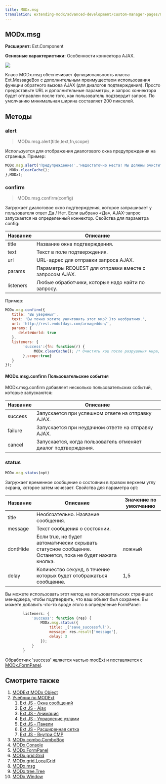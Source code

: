 ```yaml
---
title: MODx.msg
translation: extending-modx/advanced-development/custom-manager-pages/modext/modx.msg
---
```


## MODx.msg

**Расширяет:** Ext.Component

**Основные характеристики:** Особенности коннектора AJAX.

![](/download/attachments/18678080/confirm.png?version=1&modificationDate=1302195122000)

Класс MODx.msg обеспечивает функциональность класса Ext.MessageBox с дополнительным преимуществом использования функции обратного вызова AJAX (для диалогов подтверждения). Просто предоставьте URL и дополнительные параметры, и запрос коннектора будет отправлен после того, как пользователь подтвердит запрос. По умолчанию минимальная ширина составляет 200 пикселей.

## Методы

### alert

> MODx.msg.alert(title,text,fn,scope)

Используется для отображения диалогового окна предупреждения на странице. Пример:

```javascript
MODx.msg.alert('Предупреждение!','Недостаточно места! Мы должны очистить кэш.',function() {
  MODx.clearCache();
},MODx);
```

### confirm

> MODx.msg.confirm(config)

Загружает диалоговое окно подтверждения, которое запрашивает у пользователя ответ Да / Нет. Если выбрано «Да», AJAX-запрос запускается на определенный коннектор. Свойства для параметра config:

Название | Описание
--- | ---
title | Название окна подтверждения.
text | Текст в поле подтверждения.
url | URL-адрес для отправки запроса AJAX.
params | Параметры REQUEST для отправки вместе с запросом AJAX.
listeners | Любые обработчики, которые надо найти по запросу.

Пример:

```javascript
MODx.msg.confirm({
   title: 'Вы уверены?',
   text: 'Вы точно хотите уничтожить этот мир? Это необратимо.',
   url: 'http://rest.endofdays.com/armageddon/',
   params: {
      deleteWorld: true
   },
   listeners: {
        'success':{fn: function(r) {
             MODx.clearCache(); /* Очистить кэш после разрушения мира, чтобы у нас не было скрытых данных */
        },scope:true}
   }
});
```

#### MODx.msg.confirm Пользовательские события

MODx.msg.confirm добавляет несколько пользовательских событий, которые запускаются:

Название | Описание
--- | ---
success | Запускается при успешном ответе на отправку AJAX.
failure | Запускается при неудачном ответе на отправку AJAX.
cancel | Запускается, когда пользователь отменяет диалог подтверждения.

### status

```javascript
MODx.msg.status(opt)
```

Загружает временное сообщение о состоянии в правом верхнем углу экрана, которое затем исчезает. Свойства для параметра opt:

Название | Описание | Значение по умолчанию
--- | --- | ---
title | Необязательно. Название сообщения. | 
message | Текст сообщения о состоянии. | 
dontHide | Если true, не будет автоматически скрывать статусное сообщение. Останется, пока не будет нажата кнопка. | ложный
delay | Количество секунд, в течение которых будет отображаться сообщение. | 1,5

Вы можете использовать этот метод на пользовательских страницах менеджера, чтобы подтвердить, что ваш объект был сохранен. Вы можете добавить что-то вроде этого в определение FormPanel:

```javascript
        listeners: {
            'success': function (res) {
                MODx.msg.status({
                    title: _('save_successful'),
                    message: res.result['message'],
                    delay: 3
                });
            }
        }
```

Обработчик 'success' является частью modExt и поставляется с [MODx.FormPanel](extending-modx/custom-manager-pages/modext/modx.formpanel "MODx.FormPanel").

## Смотрите также

1. [MODExt MODx Object](extending-modx/custom-manager-pages/modext/modext-modx-object)
2. [Учебник по MODExt ](extending-modx/custom-manager-pages/modext/modext-tutorials)
    1. [Ext JS - Окна сообщений](extending-modx/custom-manager-pages/modext/modext-tutorials/1.-ext-js-tutorial-message-boxes)
    2. [Ext JS - Ajax](extending-modx/custom-manager-pages/modext/modext-tutorials/2.-ext-js-tutorial-ajax-include)
    3. [Ext JS - Анимация](extending-modx/custom-manager-pages/modext/modext-tutorials/3.-ext-js-tutorial-animation)
    4. [Ext JS - Управление узлами](extending-modx/custom-manager-pages/modext/modext-tutorials/4.-ext-js-tutorial-manipulating-nodes)
    5. [Ext JS - Панели](extending-modx/custom-manager-pages/modext/modext-tutorials/5.-ext-js-tutorial-panels)
    6. [Ext JS - Расширенная сетка](extending-modx/custom-manager-pages/modext/modext-tutorials/7.-ext-js-tutoral-advanced-grid)
    7. [Ext JS - Внутри CMP](extending-modx/custom-manager-pages/modext/modext-tutorials/8.-ext-js-tutorial-inside-a-cmp)
3. [MODx.combo.ComboBox](extending-modx/custom-manager-pages/modext/modx.combo.combobox)
4. [MODx.Console](extending-modx/custom-manager-pages/modext/modx.console)
5. [MODx.FormPanel](extending-modx/custom-manager-pages/modext/modx.formpanel)
6. [MODx.grid.Grid](extending-modx/custom-manager-pages/modext/modx.grid.grid)
7. [MODx.grid.LocalGrid](extending-modx/custom-manager-pages/modext/modx.grid.localgrid)
8. [MODx.msg](extending-modx/custom-manager-pages/modext/modx.msg)
9. [MODx.tree.Tree](extending-modx/custom-manager-pages/modext/modx.tree.tree)
10. [MODx.Window](extending-modx/custom-manager-pages/modext/modx.window)
